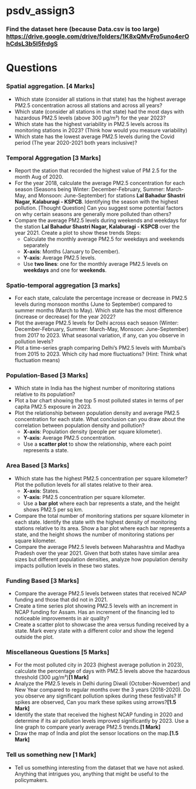 # psdv_assign3

### Find the dataset here (because Data.csv is too large) https://drive.google.com/drive/folders/1K8xQMvFro5uno4erOhCdsL3b5I5frdgS

# Questions
### Spatial aggregation. **[4 Marks]**
- Which state (consider all stations in that state) has the highest average PM2.5 concentration across all stations and across all years?
- Which state (consider all stations in that state) had the most days with hazardous PM2.5 levels (above 300 µg/m³) for the year 2023?
- Which state has the highest variability in PM2.5 levels across its monitoring stations in 2023? (Think how would you measure variability)
- Which state has the lowest average PM2.5 levels during the Covid period (The year 2020-2021 both years inclusive)?

### Temporal Aggregation **[3 Marks]**
- Report the station that recorded the highest value of PM 2.5 for the month Aug of 2020.
- For the year 2018, calculate the average PM2.5 concentration for each season (Seasons being Winter: December-February, Summer: March-May, and Monsoon: June-September) for stations **Lal Bahadur Shastri Nagar, Kalaburagi - KSPCB**. Identifying the season with the highest pollution.
[Thought Question] Can you suggest some potential factors on why certain seasons are generally more polluted than others?
- Compare the average PM2.5 levels during weekends and weekdays for the station **Lal Bahadur Shastri Nagar, Kalaburagi - KSPCB** over the year 2021. Create a plot to show these trends Steps:
  - Calculate the monthly average PM2.5 for weekdays and weekends separately
  - **X-axis**: Months (January to December).
  - **Y-axis**: Average PM2.5 levels.
  - Use **two lines**: one for the monthly average PM2.5 levels on **weekdays** and one for **weekends**.

### Spatio-temporal aggregation **[3 marks]**
- For each state, calculate the percentage increase or decrease in PM2.5 levels during monsoon months (June to September) compared to summer months (March to May). Which state has the most difference (increase or decrease) for the year 2022?
- Plot the average PM2.5 levels for Delhi across each season (Winter: December-February, Summer: March-May, Monsoon: June-September) from 2017 to 2023. What seasonal variation, if any, can you observe in pollution levels?
- Plot a time-series graph comparing Delhi’s PM2.5 levels with Mumbai’s from 2015 to 2023. Which city had more fluctuations? (Hint: Think what fluctuation means)

### Population-Based **[3 Marks]**
- Which state in India has the highest number of monitoring stations relative to its population? 
- Plot a bar chart showing the top 5 most polluted states in terms of per capita PM2.5 exposure in 2023.
- Plot the relationship between population density and average PM2.5 concentration for each state. What conclusion can you draw about the correlation between population density and pollution?
  - **X-axis**: Population density (people per square kilometer).
  - **Y-axis**: Average PM2.5 concentration.
  - Use a **scatter plot** to show the relationship, where each point represents a state.

### Area Based **[3 Marks]**
- Which state has the highest PM2.5 concentration per square kilometer? Plot the pollution levels for all states relative to their area.
  - **X-axis**: States.
  - **Y-axis**: PM2.5 concentration per square kilometer.
  - Use a **bar plot** where each bar represents a state, and the height shows PM2.5 per sq km.
- Compare the total number of monitoring stations per square kilometer in each state. Identify the state with the highest density of monitoring stations relative to its area. Show a bar plot where each bar represents a state, and the height shows the number of monitoring stations per square kilometer.
- Compare the average PM2.5 levels between Maharashtra and Madhya Pradesh over the year 2021. Given that both states have similar area sizes but different population densities, analyze how population density impacts pollution levels in these two states.

### Funding Based **[3 Marks]**
- Compare the average PM2.5 levels between states that received NCAP funding and those that did not in 2021.
- Create a time series plot showing PM2.5 levels with an increment in NCAP funding for Assam. Has an increment of the financing led to noticeable improvements in air quality?
- Create a scatter plot to showcase the area versus funding received by a state. Mark every state with a different color and show the legend outside the plot.

### Miscellaneous Questions **[5 Marks]**
- For the most polluted city in 2023 (highest average pollution in 2023), calculate the percentage of days with PM2.5 levels above the hazardous threshold (300 µg/m³)**[1 Mark]**
- Analyze the PM2.5 levels in Delhi during Diwali (October-November) and New Year compared to regular months over the 3 years (2018-2020). Do you observe any significant pollution spikes during these festivals? If spikes are observed, Can you mark these spikes using arrows?**[1.5 Mark]**
- Identify the state that received the highest NCAP funding in 2020 and determine if its air pollution levels improved significantly by 2023. Use a line graph to compare yearly average PM2.5 trends.**[1 Mark]**
- Draw the map of India and plot the sensor locations on the map.**[1.5 Mark]**

### Tell us something new **[1 Mark]**
- Tell us something interesting from the dataset that we have not asked. Anything that intrigues you, anything that might be useful to the policymakers. 
